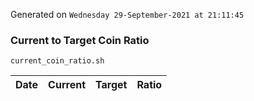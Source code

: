 Generated on `Wednesday 29-September-2021 at 21:11:45`

### Current to Target Coin Ratio
`current_coin_ratio.sh`

Date|Current|Target|Ratio
---|---|---|---
